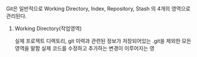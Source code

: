 Git은 일반적으로 Working Directory, Index, Repository, Stash 의 4개의 영역으로 관리된다.

1. Working Directory(작업영역)

   실제 프로젝트 디렉토리, git 이력과 관련된 정보가 저장되어있는 .git을 제외한 모든 영역을 말함
   실제 코드를 수정하고 추가하는 변경이 이루어지는 영
